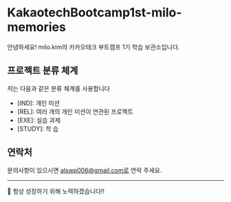 # KakaotechBootcamp1st-milo-memories

안녕하세요! milo.kim의 카카오테크 부트캠프 1기 학습 보관소입니다.

## 프로젝트 분류 체계

저는 다음과 같은 분류 체계를 사용합니다
- [IND]: 개인 미션
- [REL]: 여러 개의 개인 미션이 연관된 프로젝트
- [EXE]: 실습 과제
- [STUDY]: 학 습


## 연락처

문의사항이 있으시면 alswp006@gmail.com로 연락 주세요.

---

🚀 항상 성장하기 위해 노력하겠습니다!!
